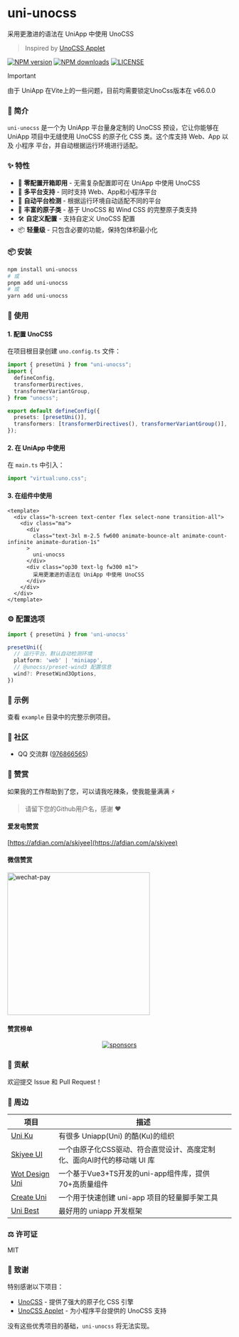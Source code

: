 # uni-unocss

采用更激进的语法在 UniApp 中使用 UnoCSS

> Inspired by [UnoCSS Applet](https://github.com/unocss-applet/unocss-applet)

[![NPM version](https://img.shields.io/npm/v/uni-unocss?color=A12AEB&labelColor=18181B&label=npm)](https://www.npmjs.com/package/uni-unocss)
[![NPM downloads](https://img.shields.io/npm/dm/uni-unocss?color=A12AEB&labelColor=18181B&label=downloads)](https://www.npmjs.com/package/uni-unocss)
[![LICENSE](https://img.shields.io/github/license/skiyee/uni-unocss?style=flat&color=A12AEB&labelColor=18181B&label=license)](https://www.npmjs.com/package/uni-unocss)

> [!Important]
> 由于 UniApp 在Vite上的一些问题，目前均需要锁定UnoCss版本在 v66.0.0

### 📖 简介

`uni-unocss` 是一个为 UniApp 平台量身定制的 UnoCSS 预设，它让你能够在 UniApp 项目中无缝使用 UnoCSS 的原子化 CSS 类。这个库支持 Web、App 以及 小程序 平台，并自动根据运行环境进行适配。

### ✨ 特性

- 🚀 **零配置开箱即用** - 无需复杂配置即可在 UniApp 中使用 UnoCSS
- 📱 **多平台支持** - 同时支持 Web、App和小程序平台
- 🔧 **自动平台检测** - 根据运行环境自动适配不同的平台
- 🎨 **丰富的原子类** - 基于 UnoCSS 和 Wind CSS 的完整原子类支持
- 🛠️ **自定义配置** - 支持自定义 UnoCSS 配置
- 📦 **轻量级** - 只包含必要的功能，保持包体积最小化

### 📦 安装

```bash
npm install uni-unocss
# 或
pnpm add uni-unocss
# 或
yarn add uni-unocss
```

### 🚀 使用

#### 1. 配置 UnoCSS

在项目根目录创建 `uno.config.ts` 文件：

```ts
import { presetUni } from "uni-unocss";
import {
  defineConfig,
  transformerDirectives,
  transformerVariantGroup,
} from "unocss";

export default defineConfig({
  presets: [presetUni()],
  transformers: [transformerDirectives(), transformerVariantGroup()],
});
```

#### 2. 在 UniApp 中使用

在 `main.ts` 中引入：

```ts
import "virtual:uno.css";
```

#### 3. 在组件中使用

```vue
<template>
  <div class="h-screen text-center flex select-none transition-all">
    <div class="ma">
      <div
        class="text-3xl m-2.5 fw600 animate-bounce-alt animate-count-infinite animate-duration-1s"
      >
        uni-unocss
      </div>
      <div class="op30 text-lg fw300 m1">
        采用更激进的语法在 UniApp 中使用 UnoCSS
      </div>
    </div>
  </div>
</template>
```

### ⚙️ 配置选项

```ts
import { presetUni } from 'uni-unocss'

presetUni({
  // 运行平台，默认自动检测环境
  platform: 'web' | 'miniapp',
  // @unocss/preset-wind3 配置信息
  wind?: PresetWind3Options,
})
```

### 📝 示例

查看 `example` 目录中的完整示例项目。

### 👥 社区

- QQ 交流群 ([976866565](https://qm.qq.com/q/FyHN1X5qwK))

### 💝 赞赏

如果我的工作帮助到了您，可以请我吃辣条，使我能量满满 ⚡

> 请留下您的Github用户名，感谢 ❤

#### 爱发电赞赏

[https://afdian.com/a/skiyee](https://afdian.com/a/skiyee)

#### 微信赞赏

<img src="https://cdn.jsdelivr.net/gh/Skiyee/sponsors@main/assets/wechat-pay.png" alt="wechat-pay" width="320" />

#### 赞赏榜单

<p align="center">
  <a href="https://github.com/Skiyee/sponsors">
    <img alt="sponsors" src="https://cdn.jsdelivr.net/gh/Skiyee/Skiyee@main/sponsors.svg"/>
  </a>
</p>

### 🤝 贡献

欢迎提交 Issue 和 Pull Request！

### 🔗 周边

| 项目                                                               | 描述                                                                    |
| ------------------------------------------------------------------ | ----------------------------------------------------------------------- |
| [Uni Ku](https://github.com/uni-ku)                                | 有很多 Uniapp(Uni) 的酷(Ku)的组织                                       |
| [Skiyee UI](https://github.com/skiyee/ui)                          | 一个由原子化CSS驱动、符合直觉设计、高度定制化、面向AI时代的移动端 UI 库 |
| [Wot Design Uni](https://github.com/Moonofweisheng/wot-design-uni) | 一个基于Vue3+TS开发的uni-app组件库，提供70+高质量组件                   |
| [Create Uni](https://github.com/uni-helper/create-uni)             | 一个用于快速创建 uni-app 项目的轻量脚手架工具                           |
| [Uni Best](https://github.com/unibest-tech/unibest)                | 最好用的 uniapp 开发框架                                                |

### ⚖ 许可证

MIT

### 🙏 致谢

特别感谢以下项目：

- [UnoCSS](https://github.com/unocss/unocss) - 提供了强大的原子化 CSS 引擎
- [UnoCSS Applet](https://github.com/unocss-applet/unocss-applet) - 为小程序平台提供的 UnoCSS 支持

没有这些优秀项目的基础，`uni-unocss` 将无法实现。
